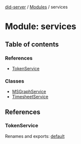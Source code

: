 [did-server](../README.md) / [Modules](../modules.md) / services

# Module: services

## Table of contents

### References

- [TokenService](services.md#tokenservice)

### Classes

- [MSGraphService](../classes/services.msgraphservice.md)
- [TimesheetService](../classes/services.timesheetservice.md)

## References

### TokenService

Renames and exports: [default](../classes/services_oauth.default.md)
